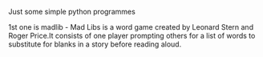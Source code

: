 Just some simple python programmes

1st one is madlib - Mad Libs is a word game created by Leonard Stern and Roger Price.It consists of one player prompting others for a list of words to substitute for blanks in a story before reading aloud.
